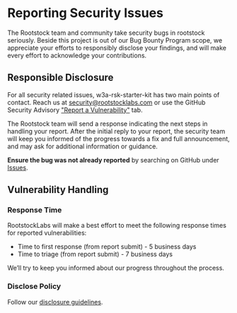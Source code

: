 # Reporting Security Issues

The Rootstock team and community take security bugs in rootstock seriously. Beside this project is out of our Bug Bounty Program scope, we appreciate your efforts to responsibly disclose your findings, and will make every effort to acknowledge your contributions.

## Responsible Disclosure

For all security related issues, w3a-rsk-starter-kit has two main points of contact. Reach us at <security@rootstocklabs.com> or use the GitHub Security Advisory ["Report a Vulnerability"](https://github.com/rsksmart/w3a-rsk-starter-kit/security/advisories/new) tab.

The Rootstock team will send a response indicating the next steps in handling your report. After the initial reply to your report, the security team will keep you informed of the progress towards a fix and full announcement, and may ask for additional information or guidance.

**Ensure the bug was not already reported** by searching on GitHub under [Issues](https://github.com/rsksmart/w3a-rsk-starter-kit/issues).

## Vulnerability Handling

### Response Time

RootstockLabs will make a best effort to meet the following response times for reported vulnerabilities:

- Time to first response (from report submit) - 5 business days
- Time to triage (from report submit) - 7 business days

We’ll try to keep you informed about our progress throughout the process.

### Disclose Policy

Follow our [disclosure guidelines](https://www.rootstocklabs.com/bounty-program/).
